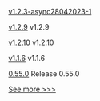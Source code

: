 
[v1.2.3-async28042023-1](https://github.com/hyperledger/firefly-tokens-erc20-erc721/releases/tag/v1.2.3-async28042023-1) 

[v1.2.9](https://github.com/hyperledger/firefly-evmconnect/releases/tag/v1.2.9) v1.2.9

[v1.2.10](https://github.com/hyperledger/firefly-transaction-manager/releases/tag/v1.2.10) v1.2.10

[v1.1.6](https://github.com/hyperledger/firefly-signer/releases/tag/v1.1.6) v1.1.6

[0.55.0](https://github.com/hyperledger/aries-vcx/releases/tag/0.55.0) Release 0.55.0


[See more >>>](https://start-here.hyperledger.org/releases)
